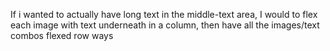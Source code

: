 If i wanted to actually have long text in the middle-text area, I would to flex each image with text underneath in a column, then have all the images/text combos flexed row ways